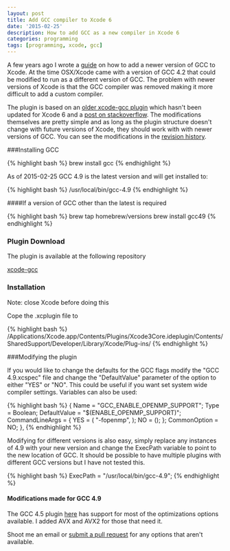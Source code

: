 ```yaml
---
layout: post
title: Add GCC compiler to Xcode 6
date: '2015-02-25'
description: How to add GCC as a new compiler in Xcode 6
categories: programming
tags: [programming, xcode, gcc]
---
```


A few years ago I wrote a [guide](/programming/add-custom-compiler-to-xcode/) on how to add a newer version of GCC to Xcode. At the time OSX/Xcode came with a version of GCC 4.2 that could be modified to run as a different version of GCC. The problem with newer versions of Xcode is that the GCC compiler was removed making it more difficult to add a custom compiler. 

The plugin is based on an [older xcode-gcc plugin](https://code.google.com/p/xcode-gcc-plugin/) which hasn't been updated for Xcode 6 and a [post on stackoverflow](http://stackoverflow.com/questions/19061966/how-to-use-a-recent-gcc-with-xcode-5). The modifications themselves are pretty simple and as long as the plugin structure doesn't change with future versions of Xcode, they should work with with newer versions of GCC. You can see the modifications in the [revision history](https://github.com/hmazhar/xcode-gcc/commits/master).


###Installing GCC

{% highlight bash %}
brew install gcc
{% endhighlight %}

As of 2015-02-25 GCC 4.9 is the latest version and will get installed to:

{% highlight bash %}
/usr/local/bin/gcc-4.9
{% endhighlight %}

####If a version of GCC other than the latest is required 

{% highlight bash %}
brew tap homebrew/versions
brew install gcc49
{% endhighlight %}

### Plugin Download

The plugin is available at the following repository

[xcode-gcc](https://github.com/hmazhar/xcode-gcc.git)

### Installation

Note: close Xcode before doing this

Cope the .xcplugin file to 

{% highlight bash %}
/Applications/Xcode.app/Contents/Plugins/Xcode3Core.ideplugin/Contents/SharedSupport/Developer/Library/Xcode/Plug-ins/
{% endhighlight %}


###Modifying the plugin

If you would like to change the defaults for the GCC flags modify the "GCC 4.9.xcspec" file and change the "DefaultValue" parameter of the option to either "YES" or "NO". This could be useful if you want set system wide compiler settings. Variables can also be used:

{% highlight bash %}
{
    Name = "GCC_ENABLE_OPENMP_SUPPORT";
    Type = Boolean;
    DefaultValue = "$(ENABLE_OPENMP_SUPPORT)";
    CommandLineArgs = {
        YES = (
            "-fopenmp",
        );
        NO = ();
    };
    CommonOption = NO;
},
{% endhighlight %}

Modifying for different versions is also easy, simply replace any instances of 4.9 with your new version and change the ExecPath variable to point to the new location of GCC. It should be possible to have multiple plugins with different GCC versions but I have not tested this. 

{% highlight bash %}
ExecPath = "/usr/local/bin/gcc-4.9";
{% endhighlight %}

#### Modifications made for GCC 4.9
The GCC 4.5 plugin [here](https://code.google.com/p/xcode-gcc-plugin/) has support for most of the optimizations options available. I added AVX and AVX2 for those that need it. 

Shoot me an email or [submit a pull request](https://github.com/hmazhar/xcode-gcc.git) for any options that aren't available. 


